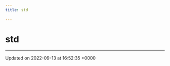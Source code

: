 ```yaml
---
title: std

---
```


# std








-------------------------------

Updated on 2022-09-13 at 16:52:35 +0000